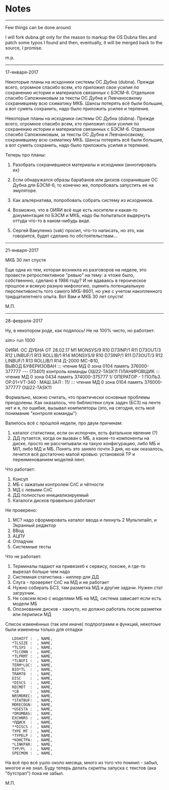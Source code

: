 # Notes

-----------------------------------------------------------------

 Few things can be done around

 I will fork dubna.git  only for the reason to markup the OS Dubna
files and patch some typos I found and then, eventually, it will be 
merged back to the source, I promise. 

m.p. 

------------------------------------------------------------------

17-января-2017

Некоторые планы на исхдоники системы ОС Дубна (dubna).  Прежде всего,
огромное спасибо всем, кто приложил свои усилия по сохранению истории и
материалов связанных с БЭСМ-6.  Отдельное спасибо Сапожниковым за тексты ОС
Дубна и Левчаносвкому сохранившему всю схиматику МКБ.  Шансы потерять всё
были большие, а вот суметь сохранить, надо было приложить усилее и терпение.

Некоторые планы на исходники системы ОС Дубна (dubna).  Прежде всего,
огромное спасибо всем, кто приложил свои усилия по сохранению истории и
материалов связанных с БЭСМ-6.  Отдельное спасибо Сапожниковым, за тексты ОС
Дубна и Левчаносвкому, сохранившему всю схематику МКБ.  Шансы потерять всё
были большие, а вот суметь сохранить, надо было приложить усилия и терпение.

Теперь про планы:

1.  Разобрать сохранившиеся материалы и исходники (аннотировать их)

2.  Если обнаружатся образы барабанов или дисков сохранившие ОС Дубна для
БЭСМ-6, то конечно же, попробовать запустить ее на эмуляторе.

3.  Как альтернатива, попробовать собрать систему из исходников.

4.  Возможно, что в ОИЯИ всё еще есть носители и какая-то документация по
БЭСМ и МКБ, надо бы попытаться выдернуть оттуда что-то в каком-нибудь виде.

5.  Сергей Вакуленко (vak) просил,  что-то написать, но это, как говорится,
будет сделано по обстоятельствам...


 ------------------------------------------------------------------

21-января-2017

МКБ 30 лет спустя

Еще одна из тем, которая возникла из разговоров на неделе, это провести
ретроспективное "ревью" на тему: а чтоже было, собственнно, сделано в 1986
году?  И не вдаваясь в героическое прошлое и всякую разную мифологию,
оценить потенциальную перспективонсть того самого МКБ-8601, но уже с учетом
накопленного тридцатилетнего опыта.  Вот Вам и МКБ 30 лет спустя!

М.П.

 ------------------------------------------------------------------

28-февраля-2017
 
Ну, в некотором роде, как подялось! Не на 100% чисто, но работает:  

sim> run 1000

ОИЯИ. ОС ДУБНА ОТ 28.02.17 М1
МОNSУS/9 R10
D73INР/1 R11
D73ОUТ/3 R12
LINВUF/1 R13
RОLLIВ/1 R14
МОNSУS/9 R10
D73INР/1 R11
D73ОUТ/3 R12
LINВUF/1 R13
RОLLIВ/1 R14
Д-2000  МС-Ф10,   
ВЫВОД БУФЕРИЗОВАН
::: чтение МД 0 зона 0104 память 376000-377777
--- (73401) контроль команды
ОШ22-ТАSК11
ПЛАНИРОВЩИК
::: чтение МД 0 зона 0434 память 374000-375777
1/
ОПЕРАТОР - 1 ПОЛЬЗ.
ОР.01=VТ-340 : МАШ.ЗАЛ    :
11/
::: чтение МД 0 зона 0104 память 376000-377777
ОШ22-ТАSК11

Формально, можно считать, что практически основные проблемы преодолены.
Как оказалось, что библиотеки служ задач (БСЗ) на ленте нет и я, по ошибке,
вызывал компиляторы (это, на сегодня, есть моё понимание "контроля команды")

Валилось всё с прошлой недели, про двум причинам:

1. каталог статистики, если он испорчен, есть фатальное явление (?)
2. ДД путается, когда он вызван с МБ, а какие-то компоненты на диске, просто не рассчитывали на такую конфигурацию, либо МБ и МЛ, либо МД и МБ. Понять это заняло почти 3 дня, но как оказалось, лечится всё достаточно малой кровью: установкой ТР и переименованием моделей лент.

Что работает:
1. Консул
2. МБ с зажатым контролем СлС и чётности
3. МД с левыми СлС
4. ДД полностью инициализируемый
5. Каталоги дисков правильно работают
 
Не проверено:
1. МС? надо сформировать каталог ввода и пихнуть
2  Мультитайп, и Экранный редактор
3. ВВод
4. АЦПУ
5. Отладчик
6. Системные тесты

Что не работает:
1. Терминалы падают на привязкеб к сервису, похоже, я где-то вырезал больше чем надо
2. Системная статистика - киллер для ДД
3. Слуга - проверяет СлС на МД и не работает
4. Нужно собирать БСЗ, там разметка МД и другие задачи. Нужен стат загрузчик.
5. Не совсем ясно с моделями МБ на МД, система зависает если есть модели МБ
6. Опознование дисков - хакнуто, но должно работать после разметки или периписи МД

 
Список изменённых (так или иначе) подпрограмм и функций,
некотоые были изменены только для отладки

       LDSНIFТ :  , NАМЕ,
       *ТLSIZЕ :  , NАМЕ,
       *ТLSУS  :  , NАМЕ,
       *ТLСОNN :  , NАМЕ,
       *ТLРRМТ :  , NАМЕ,
       *ТLВUFI :  , NАМЕ,
       ТЕRМ*LОС:  , NАМЕ,
       ВIО*ТL  :  , NАМЕ,
       ТRАМ70  :  , NАМЕ,
       DISС    :  , NАМЕ,
       *DISСS  :  , NАМЕ,
       RЕСМDТ  :  , NАМЕ,
       *СВ     :  , NАМЕ,
       NRSМDRЕС:  , NАМЕ,
       *SТАТВUF:  , NАМЕ,
       МDRЕСОGN:  , NАМЕ,
       *USЕSТА :  , NАМЕ,
       *DRUМВАS:  , NАМЕ,
       ЕХСНNRS :  , NАМЕ,
       *ПДИСК  :  , NАМЕ,
       **DISСS :  , NАМЕ,
       ТУРЕ МТ :  , NАМЕ,
       *ТУРЕLР :  , NАМЕ,
       *КОНСТРА:  , NАМЕ,
       *LINКРАR:  , NАМЕ,
       ТУР/РL  :  , NАМЕ,
       SРЕСМОN :  , NАМЕ,


На всё про всё ушло около месяца, много из того что помнил - забыл, многое и не знал.
Буду теперь делать скрипты запуска с текстов (ака "бутстрап") пока не забыл.

М.П.



